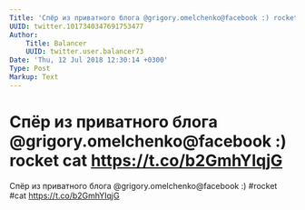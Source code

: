 ```yaml
---
Title: 'Спёр из приватного блога @grigory.omelchenko@facebook :) rocket cat https://t.co/b2GmhYIqjG'
UUID: twitter.1017340347691753477
Author:
    Title: Balancer
    UUID: twitter.user.balancer73
Date: 'Thu, 12 Jul 2018 12:30:14 +0300'
Type: Post
Markup: Text
---
```


# Спёр из приватного блога @grigory.omelchenko@facebook :) rocket cat https://t.co/b2GmhYIqjG

Спёр из приватного блога @grigory.omelchenko@facebook :)
#rocket #cat https://t.co/b2GmhYIqjG